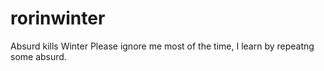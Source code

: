 # rorinwinter
Absurd kills Winter
Please ignore me most of the time, I learn by repeatng some absurd.
